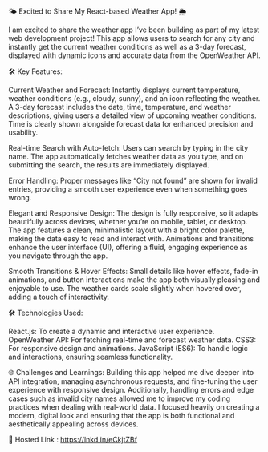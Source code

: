 🌤️ Excited to Share My React-based Weather App! 🌦️

I am excited to share the weather app I’ve been building as part of my latest web development project! This app allows users to search for any city and instantly get the current weather conditions as well as a 3-day forecast, displayed with dynamic icons and accurate data from the OpenWeather API.

🛠️ Key Features:

Current Weather and Forecast:
Instantly displays current temperature, weather conditions (e.g., cloudy, sunny), and an icon reflecting the weather.
A 3-day forecast includes the date, time, temperature, and weather descriptions, giving users a detailed view of upcoming weather conditions.
Time is clearly shown alongside forecast data for enhanced precision and usability.

Real-time Search with Auto-fetch:
Users can search by typing in the city name. The app automatically fetches weather data as you type, and on submitting the search, the results are immediately displayed.

Error Handling: Proper messages like “City not found” are shown for invalid entries, providing a smooth user experience even when something goes wrong.

Elegant and Responsive Design:
The design is fully responsive, so it adapts beautifully across devices, whether you’re on mobile, tablet, or desktop.
The app features a clean, minimalistic layout with a bright color palette, making the data easy to read and interact with.
Animations and transitions enhance the user interface (UI), offering a fluid, engaging experience as you navigate through the app.

Smooth Transitions & Hover Effects:
Small details like hover effects, fade-in animations, and button interactions make the app both visually pleasing and enjoyable to use.
The weather cards scale slightly when hovered over, adding a touch of interactivity.

🛠️ Technologies Used:

React.js: To create a dynamic and interactive user experience.
OpenWeather API: For fetching real-time and forecast weather data.
CSS3: For responsive design and animations.
JavaScript (ES6): To handle logic and interactions, ensuring seamless functionality.

🌐 Challenges and Learnings:
Building this app helped me dive deeper into API integration, managing asynchronous requests, and fine-tuning the user experience with responsive design. Additionally, handling errors and edge cases such as invalid city names allowed me to improve my coding practices when dealing with real-world data.
I focused heavily on creating a modern, digital look and ensuring that the app is both functional and aesthetically appealing across devices.

🔗 Hosted Link : https://lnkd.in/eCkjtZBf
